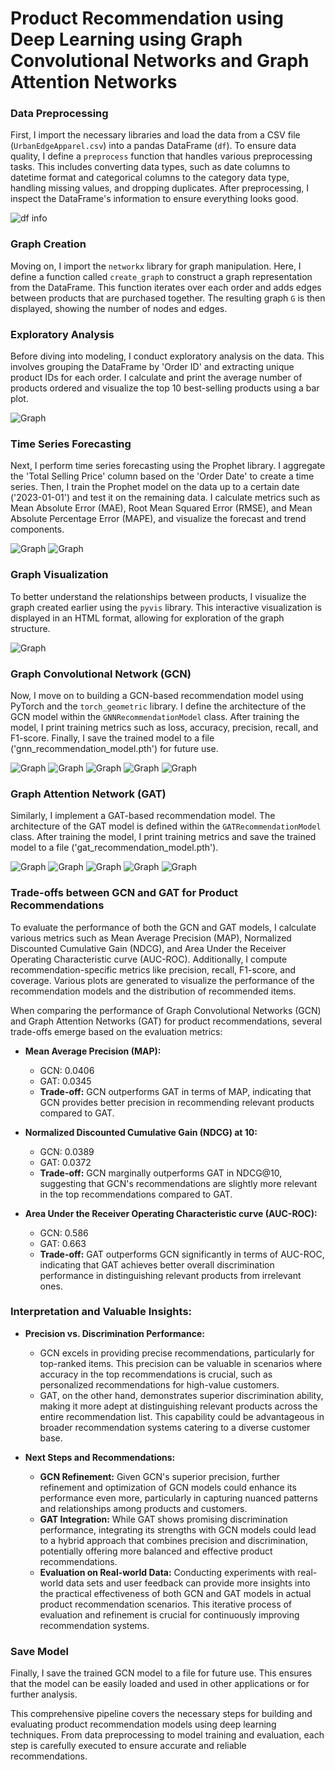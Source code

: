 # Product Recommendation using Deep Learning using Graph Convolutional Networks and Graph Attention Networks

### Data Preprocessing
First, I import the necessary libraries and load the data from a CSV file (`UrbanEdgeApparel.csv`) into a pandas DataFrame (`df`). To ensure data quality, I define a `preprocess` function that handles various preprocessing tasks. This includes converting data types, such as date columns to datetime format and categorical columns to the category data type, handling missing values, and dropping duplicates. After preprocessing, I inspect the DataFrame's information to ensure everything looks good.

![df info](images/info.png)

### Graph Creation
Moving on, I import the `networkx` library for graph manipulation. Here, I define a function called `create_graph` to construct a graph representation from the DataFrame. This function iterates over each order and adds edges between products that are purchased together. The resulting graph `G` is then displayed, showing the number of nodes and edges.

### Exploratory Analysis
Before diving into modeling, I conduct exploratory analysis on the data. This involves grouping the DataFrame by 'Order ID' and extracting unique product IDs for each order. I calculate and print the average number of products ordered and visualize the top 10 best-selling products using a bar plot.

![Graph](images/top10.png)

### Time Series Forecasting
Next, I perform time series forecasting using the Prophet library. I aggregate the 'Total Selling Price' column based on the 'Order Date' to create a time series. Then, I train the Prophet model on the data up to a certain date ('2023-01-01') and test it on the remaining data. I calculate metrics such as Mean Absolute Error (MAE), Root Mean Squared Error (RMSE), and Mean Absolute Percentage Error (MAPE), and visualize the forecast and trend components.

![Graph](images/ML.png) ![Graph](images/ml2.png)

### Graph Visualization
To better understand the relationships between products, I visualize the graph created earlier using the `pyvis` library. This interactive visualization is displayed in an HTML format, allowing for exploration of the graph structure.

![Graph](images/graph.png)


### Graph Convolutional Network (GCN)
Now, I move on to building a GCN-based recommendation model using PyTorch and the `torch_geometric` library. I define the architecture of the GCN model within the `GNNRecommendationModel` class. After training the model, I print training metrics such as loss, accuracy, precision, recall, and F1-score. Finally, I save the trained model to a file ('gnn_recommendation_model.pth') for future use.

![Graph](images/gcn1.png) ![Graph](images/gcn2.png) ![Graph](images/gcn3.png) ![Graph](images/gcn4.png) ![Graph](images/gcn5.png)

### Graph Attention Network (GAT)
Similarly, I implement a GAT-based recommendation model. The architecture of the GAT model is defined within the `GATRecommendationModel` class. After training the model, I print training metrics and save the trained model to a file ('gat_recommendation_model.pth').

![Graph](images/gat1.png) ![Graph](images/gat2.png) ![Graph](images/gat3.png) ![Graph](images/gat4.png) ![Graph](images/gat5.png)

### Trade-offs between GCN and GAT for Product Recommendations

To evaluate the performance of both the GCN and GAT models, I calculate various metrics such as Mean Average Precision (MAP), Normalized Discounted Cumulative Gain (NDCG), and Area Under the Receiver Operating Characteristic curve (AUC-ROC). Additionally, I compute recommendation-specific metrics like precision, recall, F1-score, and coverage. Various plots are generated to visualize the performance of the recommendation models and the distribution of recommended items.

When comparing the performance of Graph Convolutional Networks (GCN) and Graph Attention Networks (GAT) for product recommendations, several trade-offs emerge based on the evaluation metrics:

- **Mean Average Precision (MAP):**
  - GCN: 0.0406
  - GAT: 0.0345
  - **Trade-off:** GCN outperforms GAT in terms of MAP, indicating that GCN provides better precision in recommending relevant products compared to GAT.

- **Normalized Discounted Cumulative Gain (NDCG) at 10:**
  - GCN: 0.0389
  - GAT: 0.0372
  - **Trade-off:** GCN marginally outperforms GAT in NDCG@10, suggesting that GCN's recommendations are slightly more relevant in the top recommendations compared to GAT.

- **Area Under the Receiver Operating Characteristic curve (AUC-ROC):**
  - GCN: 0.586
  - GAT: 0.663
  - **Trade-off:** GAT outperforms GCN significantly in terms of AUC-ROC, indicating that GAT achieves better overall discrimination performance in distinguishing relevant products from irrelevant ones.

### Interpretation and Valuable Insights:

- **Precision vs. Discrimination Performance:**
  - GCN excels in providing precise recommendations, particularly for top-ranked items. This precision can be valuable in scenarios where accuracy in the top recommendations is crucial, such as personalized recommendations for high-value customers.
  - GAT, on the other hand, demonstrates superior discrimination ability, making it more adept at distinguishing relevant products across the entire recommendation list. This capability could be advantageous in broader recommendation systems catering to a diverse customer base.

- **Next Steps and Recommendations:**
  - **GCN Refinement:** Given GCN's superior precision, further refinement and optimization of GCN models could enhance its performance even more, particularly in capturing nuanced patterns and relationships among products and customers.
  - **GAT Integration:** While GAT shows promising discrimination performance, integrating its strengths with GCN models could lead to a hybrid approach that combines precision and discrimination, potentially offering more balanced and effective product recommendations.
  - **Evaluation on Real-world Data:** Conducting experiments with real-world data sets and user feedback can provide more insights into the practical effectiveness of both GCN and GAT models in actual product recommendation scenarios. This iterative process of evaluation and refinement is crucial for continuously improving recommendation systems.

### Save Model
Finally, I save the trained GCN model to a file for future use. This ensures that the model can be easily loaded and used in other applications or for further analysis.

This comprehensive pipeline covers the necessary steps for building and evaluating product recommendation models using deep learning techniques. From data preprocessing to model training and evaluation, each step is carefully executed to ensure accurate and reliable recommendations.
